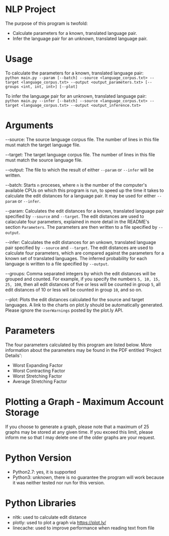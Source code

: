 # NLP Project
The purpose of this program is twofold:  
  * Calculate parameters for a known, translated language pair.   
  * Infer the language pair for an unknown, translated language pair.     

# Usage
To calculate the parameters for a known, translated language pair:  
`python main.py --param [--batch] --source <language_corpus.txt> --target <language_corpus.txt> --output <output_parameters.txt> [--groups <int, int, int>] [--plot]`

To infer the language pair for an unknown, translated language pair:  
`python main.py --infer [--batch] --source <language_corpus.txt> -- target <language_corpus.txt> --output <output_inference.txt>`

# Arguments
--source: The source language corpus file. The number of lines in this file must match the target language file.  

--target: The target language corpus file. The number of lines in this file must match the source language file.  

--output: The file to which the result of either `--param` or `--infer` will be written.  

--batch: Starts `n` proceses, where `n` is the number of the computer's available CPUs on which this program is run, to speed up the time it takes to calculate the edit distances for a language pair. It may be used for either `--param` or `--infer`.  

--param: Calculates the edit distances for a known, translated language pair specified by `--source` and `--target`. The edit distances are used to calaculate four parameters, explained in more detail in the README's section `Parameters`. The parameters are then written to a file specified by `--output`.  

--infer: Calculates the edit distances for an unkown, translated language pair specified by `--source` and `--target`. The edit distances are used to calculate four parameters, which are compared against the parameters for a known set of translated languages. The inferred probability for each language is written to a file specified by `--output`.  

--groups: Comma separated integers by which the edit distances will be grouped and counted. For example, if you specify the numbers `5, 10, 15, 25, 100`, then all edit distances of five or less will be counted in group `5`, all edit distances of 10 or less will be counted in group `10`, and so on. 

--plot: Plots the edit distances calculated for the source and target languages. A link to the charts on plot.ly should be automatically generated. Please ignore the `UserWarnings` posted by the plot.ly API.  


# Parameters
The four parameters calculated by this program are listed below. More information about the parameters may be found in the PDF entitled 'Project Details':
* Worst Expanding Factor
* Worst Contracting Factor
* Worst Stretching Factor
* Average Stretching Factor

# Plotting a Graph - Maximum Account Storage
If you choose to generate a graph, please note that a maximum of 25 graphs may be stored at any given time. If you exceed this limit, please inform me so that I may delete one of the older graphs are your request. 

# Python Version
* Python2.7: yes, it is supported
* Python3: unknown, there is no guarantee the program will work because it was neither tested nor run for this version.

# Python Libraries
* nltk: used to calculate edit distance 
* plotly: used to plot a graph via https://plot.ly/
* linecache: used to improve performance when reading text from file
